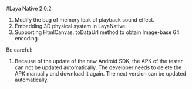 #Laya Native 2.0.2

1. Modify the bug of memory leak of playback sound effect.
2. Embedding 3D physical system in LayaNative.
3. Supporting HtmlCanvas. toDataUrl method to obtain Image-base 64 encoding.

Be careful:
1. Because of the update of the new Android SDK, the APK of the tester can not be updated automatically. The developer needs to delete the APK manually and download it again. The next version can be updated automatically.